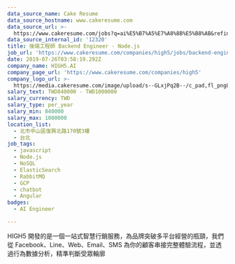```yaml
---
data_source_name: Cake Resume
data_source_hostname: www.cakeresume.com
data_source_url: >-
  https://www.cakeresume.com/jobs?q=ai%E5%B7%A5%E7%A8%8B%E5%B8%AB&refinementList%5Blang_[…]y_type%5D=per_year&range%5Bsalary_range%5D%5Bmin%5D=1000000
data_source_internal_id: '12320'
title: 後端工程師 Backend Engineer - Node.js
job_url: 'https://www.cakeresume.com/companies/high5/jobs/backend-engineer-node-js'
date: 2019-07-26T03:58:19.292Z
company_name: HIGH5.AI
company_page_url: 'https://www.cakeresume.com/companies/high5'
company_logo_url: >-
  https://media.cakeresume.com/image/upload/s--GLxjPq2B--/c_pad,fl_png8,h_200,w_200/v1600258974/y8pkiijnjajxjjua6sxr.png
salary_text: TWD840000 - TWD1000000
salary_currency: TWD
salary_type: per_year
salary_min: 840000
salary_max: 1000000
location_list:
  - 北市中山區復興北路170號3樓
  - 台北
job_tags:
  - javascript
  - Node.js
  - NoSQL
  - ElasticSearch
  - RabbitMQ
  - GCP
  - chatbot
  - Angular
badges:
  - AI Engineer

---
```


HIGH5 開發的是一個一站式智慧行銷服務，為品牌突破多平台經營的瓶頸，我們從 Facebook、Line、Web、Email、SMS 為你的顧客串接完整體驗流程，並透過行為數據分析，精準判斷受眾輪廓